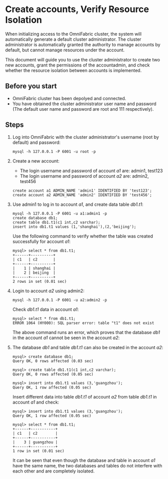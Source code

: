 # Create accounts, Verify Resource Isolation

When initializing access to the OmniFabric cluster, the system will automatically generate a default cluster administrator. The cluster administrator is automatically granted the authority to manage accounts by default, but cannot manage resources under the account.

This document will guide you to use the cluster administrator to create two new accounts, grant the permissions of the accountadmin, and check whether the resource isolation between accounts is implemented.

## Before you start

- OmniFabric cluster has been depolyed and connected.
- You have obtained the cluster administrator user name and password (The default user name and password are root and 111 respectively).

## Steps

1. Log into OmniFabric with the cluster administrator's username (root by default) and password:

    ```
    mysql -h 127.0.0.1 -P 6001 -u root -p
    ```

2. Create a new account:

    - The login username and password of account *a1* are: admin1, test123
    - The login username and password of account *a2* are: admin2, test456

    ```
    create account a1 ADMIN_NAME 'admin1' IDENTIFIED BY 'test123';
    create account a2 ADMIN_NAME 'admin2' IDENTIFIED BY 'test456';
    ```

3. Use admin1 to log in to account *a1*, and create data table *db1.t1*:

    ```
    mysql -h 127.0.0.1 -P 6001 -u a1:admin1 -p
    create database db1;
    create table db1.t1(c1 int,c2 varchar);
    insert into db1.t1 values (1,'shanghai'),(2,'beijing');
    ```

    Use the following command to verify whether the table was created successfully for account *a1*:

    ```
    mysql> select * from db1.t1;
    +------+----------+
    | c1   | c2       |
    +------+----------+
    |    1 | shanghai |
    |    2 | beijing  |
    +------+----------+
    2 rows in set (0.01 sec)
    ```

4. Login to account *a2* using admin2:

    ```
    mysql -h 127.0.0.1 -P 6001 -u a2:admin2 -p
    ```

    Check *db1.t1* data in account *a1*:

    ```
    mysql> select * from db1.t1;
    ERROR 1064 (HY000): SQL parser error: table "t1" does not exist
    ```

    The above command runs an error, which proves that the database *db1* in the account *a1* cannot be seen in the account *a2*:

5. The database *db1* and table *db1.t1* can also be created in the account *a2*:

    ```
    mysql> create database db1;
    Query OK, 0 rows affected (0.03 sec)

    mysql> create table db1.t1(c1 int,c2 varchar);
    Query OK, 0 rows affected (0.05 sec)

    mysql> insert into db1.t1 values (3,'guangzhou');
    Query OK, 1 row affected (0.05 sec)
    ```

    Insert different data into table *db1.t1* of account *a2* from table *db1.t1* in account *a1* and check:

    ```
    mysql> insert into db1.t1 values (3,'guangzhou');
    Query OK, 1 row affected (0.05 sec)

    mysql> select * from db1.t1;
    +------+-----------+
    | c1   | c2        |
    +------+-----------+
    |    3 | guangzhou |
    +------+-----------+
    1 row in set (0.01 sec)
    ```

    It can be seen that even though the database and table in account *a1* have the same name, the two databases and tables do not interfere with each other and are completely isolated.

